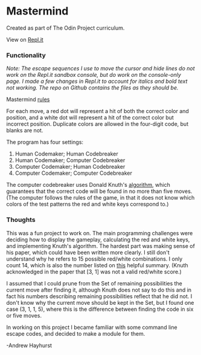 # Mastermind

Created as part of The Odin Project curriculum.

View on [Repl.it](https://mastermind.andrewjh271.repl.run/)

### Functionality

*Note: The escape sequences I use to move the cursor and hide lines do not work on the Repl.it sandbox console, but do work on the console-only page. I made a few changes in Repl.it to account for italics and bold text not working. The repo on Github contains the files as they should be.*

Mastermind [rules](https://en.wikipedia.org/wiki/Mastermind_(board_game))

For each move, a red dot will represent a hit of both the correct color and position, and a white dot will represent a hit of the correct color but incorrect position. Duplicate colors are allowed in the four-digit code, but blanks are not.

The program has four settings:

1. Human Codemaker; Human Codebreaker
2. Human Codemaker; Computer Codebreaker
3. Computer Codemaker; Human Codebreaker
4. Computer Codemaker; Computer Codebreaker

The computer codebreaker uses Donald Knuth's [algorithm](https://www.cs.uni.edu/~wallingf/teaching/cs3530/resources/knuth-mastermind.pdf), which guarantees that the correct code will be found in no more than five moves. (The computer follows the rules of the game, in that it does not know which colors of the test patterns the red and white keys correspond to.)

### Thoughts

This was a fun project to work on. The main programming challenges were deciding how to display the gameplay, calculating the red and white keys, and implementing Knuth's algorithm. The hardest part was making sense of his paper, which could have been written more clearly. I still don't understand why he refers to 15 possible red/white combinations. I only count 14, which is also the number listed on [this](https://github.com/nattydredd/Mastermind-Five-Guess-Algorithm) helpful summary. (Knuth acknowledged in the paper that [3, 1] was not a valid red/white score.)

I assumed that I could prune from the Set of remaining possibilities the current move after finding it, although Knuth does not say to do this and in fact his numbers describing remaining possibilities reflect that he did not. I don't know why the current move should be kept in the Set, but I found one case (3, 1, 1, 5), where this is the difference between finding the code in six or five moves.

 In working on this project I became familiar with some command line escape codes, and decided to make a module for them.

-Andrew Hayhurst
